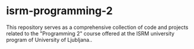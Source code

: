 # isrm-programming-2
This repository serves as a comprehensive collection of code and projects related to the "Programming 2" course offered at the ISRM university program of University of Ljubljana..

